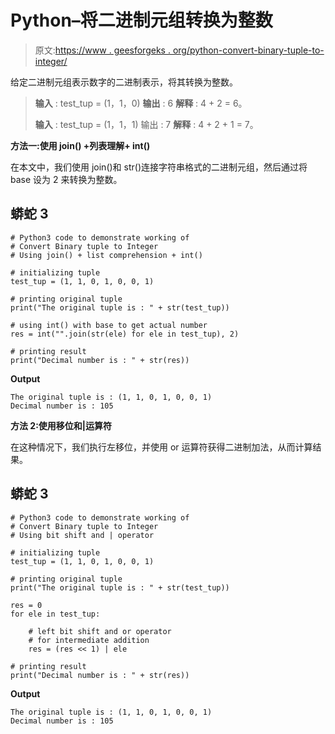 # Python–将二进制元组转换为整数

> 原文:[https://www . geesforgeks . org/python-convert-binary-tuple-to-integer/](https://www.geeksforgeeks.org/python-convert-binary-tuple-to-integer/)

给定二进制元组表示数字的二进制表示，将其转换为整数。

> **输入** : test_tup = (1，1，0)
> **输出** : 6
> **解释** : 4 + 2 = 6。
> 
> **输入** : test_tup = (1，1，1)
> 输出 : 7
> **解释** : 4 + 2 + 1 = 7。

**方法一:使用 join() +列表理解+ int()**

在本文中，我们使用 join()和 str()连接字符串格式的二进制元组，然后通过将 base 设为 2 来转换为整数。

## 蟒蛇 3

```
# Python3 code to demonstrate working of 
# Convert Binary tuple to Integer
# Using join() + list comprehension + int()

# initializing tuple
test_tup = (1, 1, 0, 1, 0, 0, 1)

# printing original tuple
print("The original tuple is : " + str(test_tup))

# using int() with base to get actual number
res = int("".join(str(ele) for ele in test_tup), 2) 

# printing result 
print("Decimal number is : " + str(res)) 
```

**Output**

```
The original tuple is : (1, 1, 0, 1, 0, 0, 1)
Decimal number is : 105

```

**方法 2:使用移位和|运算符**

在这种情况下，我们执行左移位，并使用 or 运算符获得二进制加法，从而计算结果。

## 蟒蛇 3

```
# Python3 code to demonstrate working of 
# Convert Binary tuple to Integer
# Using bit shift and | operator

# initializing tuple
test_tup = (1, 1, 0, 1, 0, 0, 1)

# printing original tuple
print("The original tuple is : " + str(test_tup))

res = 0
for ele in test_tup: 

    # left bit shift and or operator 
    # for intermediate addition
    res = (res << 1) | ele 

# printing result 
print("Decimal number is : " + str(res)) 
```

**Output**

```
The original tuple is : (1, 1, 0, 1, 0, 0, 1)
Decimal number is : 105

```